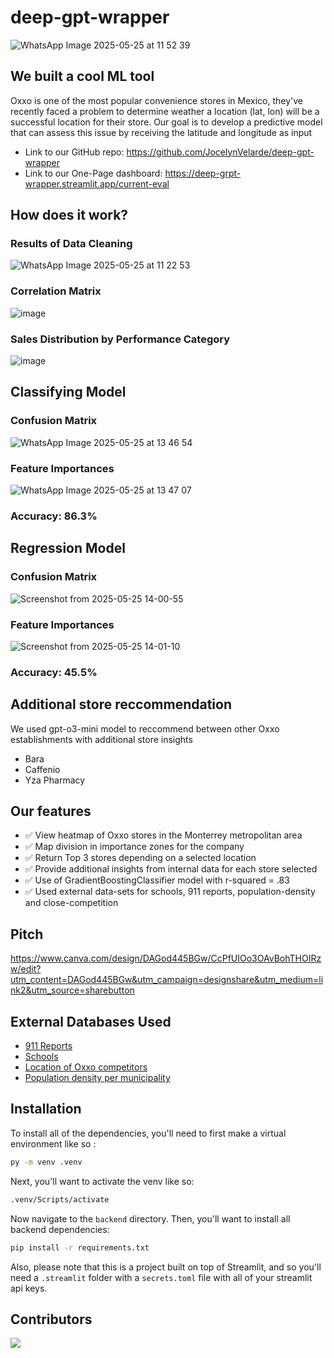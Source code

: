# deep-gpt-wrapper

![WhatsApp Image 2025-05-25 at 11 52 39](https://github.com/user-attachments/assets/bc10ba99-147e-4cfd-8a8c-bfae8080578a)

## We built a cool ML tool

Oxxo is one of the most popular convenience stores in Mexico, they've recently faced a problem to determine weather a location (lat, lon) will be a successful location for their store. Our goal is to develop a predictive model that can assess this issue by receiving the latitude and longitude as input

- Link to our GitHub repo: https://github.com/JocelynVelarde/deep-gpt-wrapper
- Link to our One-Page dashboard: https://deep-grpt-wrapper.streamlit.app/current-eval

## How does it work?

### Results of Data Cleaning

![WhatsApp Image 2025-05-25 at 11 22 53](https://github.com/user-attachments/assets/7713a6bd-4814-430a-aa78-5e916080b4b3)

### Correlation Matrix

![image](https://github.com/user-attachments/assets/166af7e7-2094-4b56-8fd7-f4781d2f1a1f)

### Sales Distribution by Performance Category

![image](https://github.com/user-attachments/assets/5a82d5cc-f324-443a-a166-e313dc3f63ce)

## Classifying Model

### Confusion Matrix
![WhatsApp Image 2025-05-25 at 13 46 54](https://github.com/user-attachments/assets/88458076-d19b-4d35-8ea4-97020e63b875)

### Feature Importances
![WhatsApp Image 2025-05-25 at 13 47 07](https://github.com/user-attachments/assets/589d4a4c-7092-4f98-b02b-9d9c10d481e3)

### Accuracy: 86.3%

## Regression Model

### Confusion Matrix
![Screenshot from 2025-05-25 14-00-55](https://github.com/user-attachments/assets/035f75b2-88c5-4f01-9728-827c09e548a7)

### Feature Importances
![Screenshot from 2025-05-25 14-01-10](https://github.com/user-attachments/assets/e6d8f2ec-dec0-49ed-a1ff-0a7e3f6ebfa6)

### Accuracy: 45.5%

## Additional store reccommendation

We used gpt-o3-mini model to reccommend between other Oxxo establishments with additional store insights

- Bara
- Caffenio
- Yza Pharmacy

## Our features

- ✅ View heatmap of Oxxo stores in the Monterrey metropolitan area
- ✅ Map division in importance zones for the company
- ✅ Return Top 3 stores depending on a selected location
- ✅ Provide additional insights from internal data for each store selected
- ✅ Use of GradientBoostingClassifier model with r-squared = .83
- ✅ Used external data-sets for schools, 911 reports, population-density and close-competition

## Pitch

https://www.canva.com/design/DAGod445BGw/CcPfUIOo3OAvBohTHOIRzw/edit?utm_content=DAGod445BGw&utm_campaign=designshare&utm_medium=link2&utm_source=sharebutton

## External Databases Used

- [911 Reports](https://mide.monterrey.gob.mx/catalogue/uuid/33c3a891-a72d-46c1-af5e-f957e069a585)
- [Schools](https://mide.monterrey.gob.mx/catalogue/uuid/bd4a29cf-3c17-4080-80a6-95cbec757b8a)
- [Location of Oxxo competitors](https://www.inegi.org.mx/app/mapa/denue/default.aspx)
- [Population density per municipality](https://es.wikipedia.org/wiki/Anexo:Municipios_de_Nuevo_Le%C3%B3n)

## Installation

To install all of the dependencies, you'll need to first make a virtual environment like so :

```bash
py -m venv .venv
```

Next, you'll want to activate the venv like so:

```bash
.venv/Scripts/activate
```

Now navigate to the `backend` directory.
Then, you'll want to install all backend dependencies:

```bash
pip install -r requirements.txt
```

Also, please note that this is a project built on top of Streamlit, and so you'll need a `.streamlit` folder with a `secrets.toml` file with all of your streamlit api keys.

## Contributors

<a href="https://github.com/JocelynVelarde/deep-gpt-wrapper/graphs/contributors">
  <img src="https://contrib.rocks/image?repo=JocelynVelarde/deep-gpt-wrapper" />
</a>

